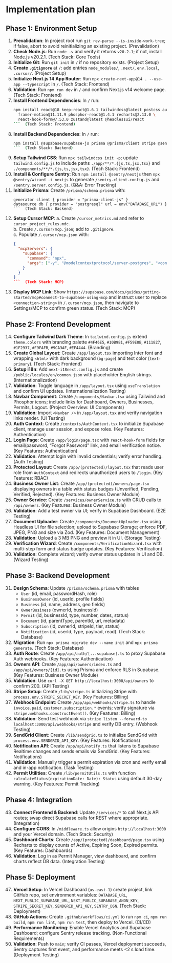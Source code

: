 # Implementation plan

## Phase 1: Environment Setup

1. **Prevalidation**: In project root run `git rev-parse --is-inside-work-tree`; if false, abort to avoid reinitializing an existing project. (Prevalidation)
2. **Check Node.js**: Run `node -v` and verify it returns `v20.2.1`; if not, install Node.js v20.2.1. (Tech Stack: Core Tools)
3. **Initialize Git**: Run `git init` in `/` if no repository exists. (Project Setup)
4. **Create `.gitignore`** at `/`: add entries `node_modules/`, `.next/`, `env.local`, `.cursor/`. (Project Setup)
5. **Initialize Next.js 14 App Router**: Run `npx create-next-app@14 . --use-app --typescript` in `/`. (Tech Stack: Frontend)
6. **Validation**: Run `npm run dev` in `/` and confirm Next.js v14 welcome page. (Tech Stack: Frontend)
7. **Install Frontend Dependencies**: In `/` run:
   ```bash
   npm install react@18 keep-react@1.6.1 tailwindcss@latest postcss autoprefixer \
     framer-motion@11.11.9 phosphor-react@1.4.1 recharts@2.13.0 \
     react-hook-form@7.53.0 zustand@latest @headlessui/react
   ```  (Tech Stack: Frontend)
8. **Install Backend Dependencies**: In `/` run:
   ```bash
   npm install @supabase/supabase-js prisma @prisma/client stripe @sendgrid/mail zod next-i18next
   ```  (Tech Stack: Backend)
9. **Setup Tailwind CSS**: Run `npx tailwindcss init -p`; update `tailwind.config.js` to include paths `./app/**/*.{js,ts,jsx,tsx}` and `./components/**/*.{js,ts,jsx,tsx}`. (Tech Stack: Frontend)
10. **Install & Configure Sentry**: Run `npm install @sentry/nextjs` then `npx @sentry/wizard -i nextjs` to generate `/sentry.client.config.js` and `/sentry.server.config.js`. (Q&A: Error Tracking)
11. **Initialize Prisma**: Create `/prisma/schema.prisma` with:
    ```prisma
    generator client { provider = "prisma-client-js" }
    datasource db { provider = "postgresql" url = env("DATABASE_URL") }
    ```  (Tech Stack: Backend)
12. **Setup Cursor MCP**:
    a. Create `/cursor_metrics.md` and refer to `cursor_project_rules.mdc`.  
    b. Create `/.cursor/mcp.json`; add to `.gitignore`.  
    c. Populate `/.cursor/mcp.json` with:
    ```json
    {
      "mcpServers": {
        "supabase": {
          "command": "npx",
          "args": ["-y", "@modelcontextprotocol/server-postgres", "<connection-string>"]
        }
      }
    }
    ```  (Tech Stack: MCP)
13. **Display MCP Link**: Show `https://supabase.com/docs/guides/getting-started/mcp#connect-to-supabase-using-mcp` and instruct user to replace `<connection-string>` in `/.cursor/mcp.json`, then navigate to Settings/MCP to confirm green status. (Tech Stack: MCP)

## Phase 2: Frontend Development

14. **Configure Tailwind Dark Theme**: In `tailwind.config.js` extend `theme.colors` with branding palette `#4F46E5`, `#10B981`, `#F59E0B`, `#111827`, `#1F2937`, `#F9FAFB`, `#9CA3AF`, `#EF4444`. (Branding)
15. **Create Global Layout**: Create `/app/layout.tsx` importing Inter font and wrapping `<html>` with dark background (`bg-page`) and text color (`text-primary`). (Tech Stack: Frontend)
16. **Setup i18n**: Add `next-i18next.config.js` and create `/public/locales/en/common.json` with placeholder English strings. (Internationalization)
17. **Validation**: Toggle language in `/app/layout.tsx` using `useTranslation` and confirm UI updates. (Internationalization Testing)
18. **Navbar Component**: Create `/components/Navbar.tsx` using Tailwind and Phosphor icons; include links for Dashboard, Owners, Businesses, Permits, Logout. (Project Overview: UI Components)
19. **Validation**: Import `<Navbar />` in `/app/layout.tsx` and verify navigation links render. (UI Testing)
20. **Auth Context**: Create `/contexts/AuthContext.tsx` to initialize Supabase client, manage user session, and expose roles. (Key Features: Authentication)
21. **Login Page**: Create `/app/login/page.tsx` with `react-hook-form` fields for email/password, “Forgot Password” link, and email verification notice. (Key Features: Authentication)
22. **Validation**: Attempt login with invalid credentials; verify error handling. (Auth Testing)
23. **Protected Layout**: Create `/app/(protected)/layout.tsx` that reads user role from `AuthContext` and redirects unauthorized users to `/login`. (Key Features: RBAC)
24. **Business Owner List**: Create `/app/(protected)/owners/page.tsx` displaying owners in a table with status badges (Unverified, Pending, Verified, Rejected). (Key Features: Business Owner Module)
25. **Owner Service**: Create `/services/ownerService.ts` with CRUD calls to `/api/owners`. (Key Features: Business Owner Module)
26. **Validation**: Add a test owner via UI; verify in Supabase Dashboard. (E2E Testing)
27. **Document Uploader**: Create `/components/DocumentUploader.tsx` using Headless UI for file selection; upload to Supabase Storage; enforce PDF, JPEG, PNG and size via Zod. (Key Features: Document Management)
28. **Validation**: Upload a 3 MB PNG and preview it in UI. (Storage Testing)
29. **Verification Wizard**: Create `/components/VerificationWizard.tsx` with multi-step form and status badge updates. (Key Features: Verification)
30. **Validation**: Complete wizard; verify owner status updates in UI and DB. (Wizard Testing)

## Phase 3: Backend Development

31. **Design Schema**: Update `/prisma/schema.prisma` with tables
    - `User` (id, email, passwordHash, role)
    - `BusinessOwner` (id, userId, profile fields)
    - `Business` (id, name, address, geo fields)
    - `OwnerBusiness` (ownerId, businessId)
    - `Permit` (id, businessId, type, number, dates, status)
    - `Document` (id, parentType, parentId, url, metadata)
    - `Subscription` (id, ownerId, stripeId, tier, status)
    - `Notification` (id, userId, type, payload, read).  (Tech Stack: Database)
32. **Migration**: Run `npx prisma migrate dev --name init` and `npx prisma generate`. (Tech Stack: Database)
33. **Auth Route**: Create `/app/api/auth/[...supabase].ts` to proxy Supabase Auth webhooks. (Key Features: Authentication)
34. **Owners API**: Create `/app/api/owners/index.ts` and `/app/api/owners/[id].ts` using Prisma and enforce RLS in Supabase. (Key Features: Business Owner Module)
35. **Validation**: Use `curl -X GET http://localhost:3000/api/owners` to confirm 200. (API Testing)
36. **Stripe Setup**: Create `/lib/stripe.ts` initializing Stripe with `process.env.STRIPE_SECRET_KEY`. (Key Features: Billing)
37. **Webhook Endpoint**: Create `/app/api/webhooks/stripe.ts` to handle `invoice.paid`, `customer.subscription.*` events; verify signature via `stripe.webhooks.constructEvent()`. (Key Features: Billing)
38. **Validation**: Send test webhook via `stripe listen --forward-to localhost:3000/api/webhooks/stripe` and verify DB entry. (Webhook Testing)
39. **SendGrid Client**: Create `/lib/sendgrid.ts` to initialize SendGrid with `process.env.SENDGRID_API_KEY`. (Key Features: Notifications)
40. **Notification API**: Create `/app/api/notify.ts` that listens to Supabase Realtime changes and sends emails via SendGrid. (Key Features: Notifications)
41. **Validation**: Manually trigger a permit expiration via cron and verify email and in-app notification. (Task Testing)
42. **Permit Utilities**: Create `/lib/permitUtils.ts` with function `calculateStatus(expirationDate: Date): Status` using default 30-day warning. (Key Features: Permit Tracking)

## Phase 4: Integration

43. **Connect Frontend & Backend**: Update `/services/*` to call Next.js API routes; swap direct Supabase calls for REST where appropriate. (Integration)
44. **Configure CORS**: In `/middleware.ts` allow origins `http://localhost:3000` and your Vercel domain. (Tech Stack: Security)
45. **Dashboard Charts**: Create `/app/(protected)/dashboard/page.tsx` using Recharts to display counts of Active, Expiring Soon, Expired permits. (Key Features: Dashboards)
46. **Validation**: Log in as Permit Manager, view dashboard, and confirm charts reflect DB data. (Integration Testing)

## Phase 5: Deployment

47. **Vercel Setup**: In Vercel Dashboard (`us-east-1`) create project, link GitHub repo, set environment variables: `DATABASE_URL`, `NEXT_PUBLIC_SUPABASE_URL`, `NEXT_PUBLIC_SUPABASE_ANON_KEY`, `STRIPE_SECRET_KEY`, `SENDGRID_API_KEY`, `SENTRY_DSN`. (Tech Stack: Deployment)
48. **GitHub Actions**: Create `.github/workflows/ci.yml` to run `npm ci`, `npm run build`, `npm run lint`, `npm run test`, then deploy to Vercel. (CI/CD)
49. **Performance Monitoring**: Enable Vercel Analytics and Supabase Dashboard; configure Sentry release tracking. (Non-Functional Requirements)
50. **Validation**: Push to `main`; verify CI passes, Vercel deployment succeeds, Sentry captures first event, and performance meets <2 s load time. (Deployment Testing)